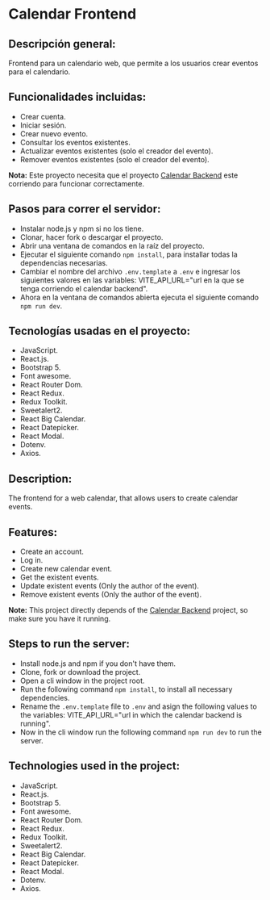 # **Calendar Frontend**

## **Descripción general:**

Frontend para un calendario web, que permite a los usuarios crear eventos para el calendario.

## **Funcionalidades incluidas:**

* Crear cuenta.
* Iniciar sesión.
* Crear nuevo evento.
* Consultar los eventos existentes.
* Actualizar eventos existentes (solo el creador del evento).
* Remover eventos existentes (solo el creador del evento).

**Nota:** Este proyecto necesita que el proyecto [Calendar Backend](https://github.com/EduardoUh/calendarbackend "Calendar Backend") este corriendo para funcionar correctamente.

## **Pasos para correr el servidor:**

* Instalar node.js y npm si no los tiene.
* Clonar, hacer fork o descargar el proyecto.
* Abrir una ventana de comandos en la raíz del proyecto.
* Ejecutar el siguiente comando ```npm install```, para installar todas la dependencias necesarias.
* Cambiar el nombre del archivo ```.env.template``` a ```.env``` e ingresar los siguientes valores en las variables: VITE_API_URL="url en la que se tenga corriendo el calendar backend".
* Ahora en la ventana de comandos abierta ejecuta el siguiente comando ```npm run dev```.

## **Tecnologías usadas en el proyecto:**

* JavaScript.
* React.js.
* Bootstrap 5.
* Font awesome.
* React Router Dom.
* React Redux.
* Redux Toolkit.
* Sweetalert2.
* React Big Calendar.
* React Datepicker.
* React Modal.
* Dotenv.
* Axios.

## **Description:**

The frontend for a web calendar, that allows users to create calendar events.

## **Features:**

* Create an account.
* Log in.
* Create new calendar event.
* Get the existent events.
* Update existent events (Only the author of the event).
* Remove existent events (Only the author of the event).

**Note:** This project directly depends of the [Calendar Backend](https://github.com/EduardoUh/calendarbackend "Calendar Backend") project, so make sure you have it running.

## **Steps to run the server:**

* Install node.js and npm if you don't have them.
* Clone, fork or download the project.
* Open a cli window in the project root.
* Run the following command ```npm install```, to install all necessary dependencies.
* Rename the ```.env.template``` file to ```.env``` and asign the following values to the variables: VITE_API_URL="url in which the calendar backend is running".
* Now in the cli window run the following command ```npm run dev``` to run the server.

## **Technologies used in the project:**

* JavaScript.
* React.js.
* Bootstrap 5.
* Font awesome.
* React Router Dom.
* React Redux.
* Redux Toolkit.
* Sweetalert2.
* React Big Calendar.
* React Datepicker.
* React Modal.
* Dotenv.
* Axios.